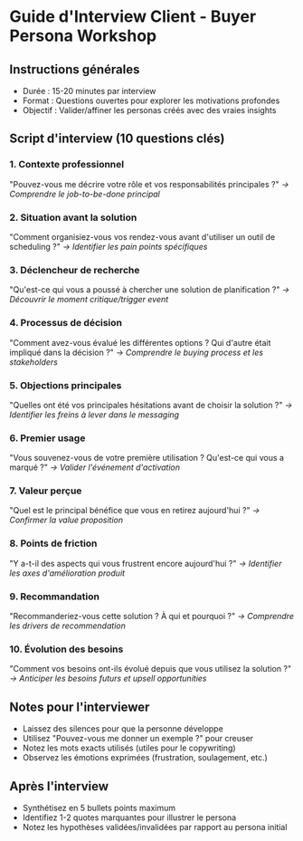 # Guide d'Interview Client - Buyer Persona Workshop

## Instructions générales
- Durée : 15-20 minutes par interview
- Format : Questions ouvertes pour explorer les motivations profondes
- Objectif : Valider/affiner les personas créés avec des vraies insights

## Script d'interview (10 questions clés)

### 1. Contexte professionnel
"Pouvez-vous me décrire votre rôle et vos responsabilités principales ?"
*→ Comprendre le job-to-be-done principal*

### 2. Situation avant la solution
"Comment organisiez-vous vos rendez-vous avant d'utiliser un outil de scheduling ?"
*→ Identifier les pain points spécifiques*

### 3. Déclencheur de recherche
"Qu'est-ce qui vous a poussé à chercher une solution de planification ?"
*→ Découvrir le moment critique/trigger event*

### 4. Processus de décision
"Comment avez-vous évalué les différentes options ? Qui d'autre était impliqué dans la décision ?"
*→ Comprendre le buying process et les stakeholders*

### 5. Objections principales
"Quelles ont été vos principales hésitations avant de choisir la solution ?"
*→ Identifier les freins à lever dans le messaging*

### 6. Premier usage
"Vous souvenez-vous de votre première utilisation ? Qu'est-ce qui vous a marqué ?"
*→ Valider l'événement d'activation*

### 7. Valeur perçue
"Quel est le principal bénéfice que vous en retirez aujourd'hui ?"
*→ Confirmer la value proposition*

### 8. Points de friction
"Y a-t-il des aspects qui vous frustrent encore aujourd'hui ?"
*→ Identifier les axes d'amélioration produit*

### 9. Recommandation
"Recommanderiez-vous cette solution ? À qui et pourquoi ?"
*→ Comprendre les drivers de recommendation*

### 10. Évolution des besoins
"Comment vos besoins ont-ils évolué depuis que vous utilisez la solution ?"
*→ Anticiper les besoins futurs et upsell opportunities*

## Notes pour l'interviewer
- Laissez des silences pour que la personne développe
- Utilisez "Pouvez-vous me donner un exemple ?" pour creuser
- Notez les mots exacts utilisés (utiles pour le copywriting)
- Observez les émotions exprimées (frustration, soulagement, etc.)

## Après l'interview
- Synthétisez en 5 bullets points maximum
- Identifiez 1-2 quotes marquantes pour illustrer le persona
- Notez les hypothèses validées/invalidées par rapport au persona initial
